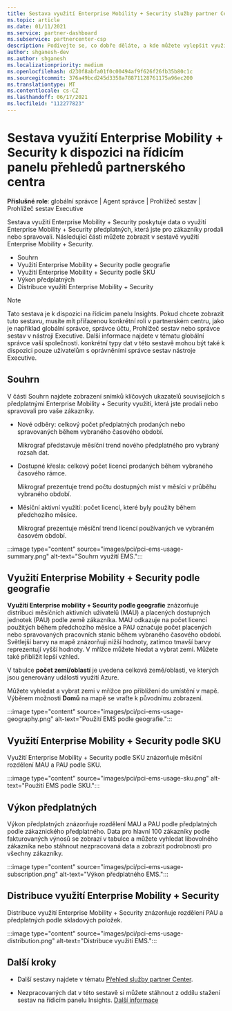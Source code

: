```yaml
---
title: Sestava využití Enterprise Mobility + Security služby partner Center Insights
ms.topic: article
ms.date: 01/11/2021
ms.service: partner-dashboard
ms.subservice: partnercenter-csp
description: Podívejte se, co dobře děláte, a kde můžete vylepšit využití Enterprise Mobility + Security předplatných, která pro vaše zákazníky prodáváte nebo spravujete.
author: shganesh-dev
ms.author: shganesh
ms.localizationpriority: medium
ms.openlocfilehash: d230f8abfa01f0c00494af9f626f26fb35b80c1c
ms.sourcegitcommit: 376a49bcd245d3358a78871128761175a96ec200
ms.translationtype: MT
ms.contentlocale: cs-CZ
ms.lasthandoff: 06/17/2021
ms.locfileid: "112277823"
---
```

# <a name="enterprise-mobility--security-usage-report-available-from-the-partner-center-insights-dashboard"></a>Sestava využití Enterprise Mobility + Security k dispozici na řídicím panelu přehledů partnerského centra

**Příslušné role**: globální správce | Agent správce | Prohlížeč sestav | Prohlížeč sestav Executive

Sestava využití Enterprise Mobility + Security poskytuje data o využití Enterprise Mobility + Security předplatných, která jste pro zákazníky prodali nebo spravovali. Následující části můžete zobrazit v sestavě využití Enterprise Mobility + Security.

- Souhrn
- Využití Enterprise Mobility + Security podle geografie
- Využití Enterprise Mobility + Security podle SKU
- Výkon předplatných
- Distribuce využití Enterprise Mobility + Security

 > [!NOTE]
 > Tato sestava je k dispozici na řídicím panelu Insights. Pokud chcete zobrazit tuto sestavu, musíte mít přiřazenou konkrétní roli v partnerském centru, jako je například globální správce, správce účtu, Prohlížeč sestav nebo správce sestav v nástroji Executive. Další informace najdete v tématu globální správce vaší společnosti. konkrétní typy dat v této sestavě mohou být také k dispozici pouze uživatelům s oprávněními správce sestav nástroje Executive.

## <a name="summary"></a>Souhrn

V části Souhrn najdete zobrazení snímků klíčových ukazatelů souvisejících s předplatnými Enterprise Mobility + Security využití, která jste prodali nebo spravovali pro vaše zákazníky. 

- Nové odběry: celkový počet předplatných prodaných nebo spravovaných během vybraného časového období.

   Mikrograf představuje měsíční trend nového předplatného pro vybraný rozsah dat.

- Dostupné křesla: celkový počet licencí prodaných během vybraného časového rámce.

   Mikrograf prezentuje trend počtu dostupných míst v měsíci v průběhu vybraného období.

- Měsíční aktivní využití: počet licencí, které byly použity během předchozího měsíce.

   Mikrograf prezentuje měsíční trend licencí používaných ve vybraném časovém období.

:::image type="content" source="images/pci/pci-ems-usage-summary.png" alt-text="Souhrn využití EMS.":::

## <a name="enterprise-mobility--security-usage-by-geography"></a>Využití Enterprise Mobility + Security podle geografie

**Využití Enterprise mobility + Security podle geografie** znázorňuje distribuci měsíčních aktivních uživatelů (MAU) a placených dostupných jednotek (PAU) podle země zákazníka. MAU odkazuje na počet licencí použitých během předchozího měsíce a PAU označuje počet placených nebo spravovaných pracovních stanic během vybraného časového období. Světlejší barvy na mapě znázorňují nižší hodnoty, zatímco tmavší barvy reprezentují vyšší hodnoty. V mřížce můžete hledat a vybrat zemi. Můžete také přiblížit lepší vzhled.

V tabulce **počet zemí/oblastí** je uvedena celková země/oblasti, ve kterých jsou generovány události využití Azure.

Můžete vyhledat a vybrat zemi v mřížce pro přiblížení do umístění v mapě. Výběrem možnosti **Domů** na mapě se vraťte k původnímu zobrazení.

:::image type="content" source="images/pci/pci-ems-usage-geography.png" alt-text="Použití EMS podle geografie.":::

## <a name="enterprise-mobility--security-usage-by-sku"></a>Využití Enterprise Mobility + Security podle SKU

Využití Enterprise Mobility + Security podle SKU znázorňuje měsíční rozdělení MAU a PAU podle SKU.

:::image type="content" source="images/pci/pci-ems-usage-sku.png" alt-text="Použití EMS podle SKU.":::

## <a name="subscriptions-performance"></a>Výkon předplatných

Výkon předplatných znázorňuje rozdělení MAU a PAU podle předplatných podle zákaznického předplatného. Data pro hlavní 100 zákazníky podle fakturovaných výnosů se zobrazí v tabulce a můžete vyhledat libovolného zákazníka nebo stáhnout nezpracovaná data a zobrazit podrobnosti pro všechny zákazníky.

:::image type="content" source="images/pci/pci-ems-usage-subscription.png" alt-text="Výkon předplatného EMS.":::

## <a name="enterprise-mobility--security-usage-distribution"></a>Distribuce využití Enterprise Mobility + Security

Distribuce využití Enterprise Mobility + Security znázorňuje rozdělení PAU a předplatných podle skladových položek.

:::image type="content" source="images/pci/pci-ems-usage-distribution.png" alt-text="Distribuce využití EMS.":::

## <a name="next-steps"></a>Další kroky

- Další sestavy najdete v tématu [Přehled služby partner Center](partner-center-insights.md).

- Nezpracovaných dat v této sestavě si můžete stáhnout z oddílu stažení sestav na řídicím panelu Insights. [Další informace](pci-download-reports.md) 
